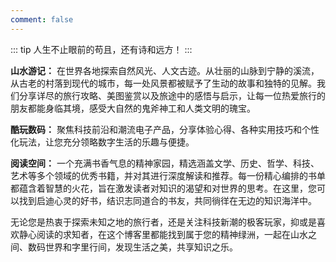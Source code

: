 ```yaml
---
comment: false
---
```


::: tip 人生不止眼前的苟且，还有诗和远方！
:::

**山水游记：** 在世界各地探索自然风光、人文古迹。从壮丽的山脉到宁静的溪流，从古老的村落到现代的城市，每一处风景都被赋予了生动的故事和独特的见解。我们分享详尽的旅行攻略、美图鉴赏以及旅途中的感悟与启示，让每一位热爱旅行的朋友都能身临其境，感受大自然的鬼斧神工和人类文明的瑰宝。

**酷玩数码：** 聚焦科技前沿和潮流电子产品，分享体验心得、各种实用技巧和个性化玩法，让您充分领略数字生活的乐趣与便捷。

**阅读空间：** 一个充满书香气息的精神家园，精选涵盖文学、历史、哲学、科技、艺术等多个领域的优秀书籍，并对其进行深度解读和推荐。每一份精心编排的书单都蕴含着智慧的火花，旨在激发读者对知识的渴望和对世界的思考。在这里，您可以找到启迪心灵的好书，结识志同道合的书友，共同徜徉在无边的知识海洋中。

无论您是热衷于探索未知之地的旅行者，还是关注科技新潮的极客玩家，抑或是喜欢静心阅读的求知者，在这个博客里都能找到属于您的精神绿洲，一起在山水之间、数码世界和字里行间，发现生活之美，共享知识之乐。